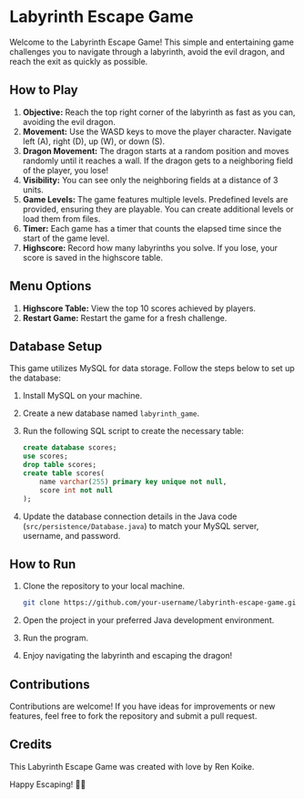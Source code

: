 # Labyrinth Escape Game

Welcome to the Labyrinth Escape Game! This simple and entertaining game challenges you to navigate through a labyrinth, avoid the evil dragon, and reach the exit as quickly as possible.

## How to Play

1. **Objective:** Reach the top right corner of the labyrinth as fast as you can, avoiding the evil dragon.
2. **Movement:** Use the WASD keys to move the player character. Navigate left (A), right (D), up (W), or down (S).
3. **Dragon Movement:** The dragon starts at a random position and moves randomly until it reaches a wall. If the dragon gets to a neighboring field of the player, you lose!
4. **Visibility:** You can see only the neighboring fields at a distance of 3 units.
5. **Game Levels:** The game features multiple levels. Predefined levels are provided, ensuring they are playable. You can create additional levels or load them from files.
6. **Timer:** Each game has a timer that counts the elapsed time since the start of the game level.
7. **Highscore:** Record how many labyrinths you solve. If you lose, your score is saved in the highscore table.

## Menu Options

1. **Highscore Table:** View the top 10 scores achieved by players.
2. **Restart Game:** Restart the game for a fresh challenge.

## Database Setup

This game utilizes MySQL for data storage. Follow the steps below to set up the database:

1. Install MySQL on your machine.

2. Create a new database named `labyrinth_game`.

3. Run the following SQL script to create the necessary table:

    ```sql
    create database scores;
    use scores;
    drop table scores;
    create table scores(
    	name varchar(255) primary key unique not null,
    	score int not null
    );
    ```

4. Update the database connection details in the Java code (`src/persistence/Database.java`) to match your MySQL server, username, and password.

## How to Run

1. Clone the repository to your local machine.
   ```sh
   git clone https://github.com/your-username/labyrinth-escape-game.git

2. Open the project in your preferred Java development environment.

3. Run the program.

4. Enjoy navigating the labyrinth and escaping the dragon!

## Contributions

Contributions are welcome! If you have ideas for improvements or new features, feel free to fork the repository and submit a pull request.

## Credits

This Labyrinth Escape Game was created with love by Ren Koike.

Happy Escaping! 🏰🐉
